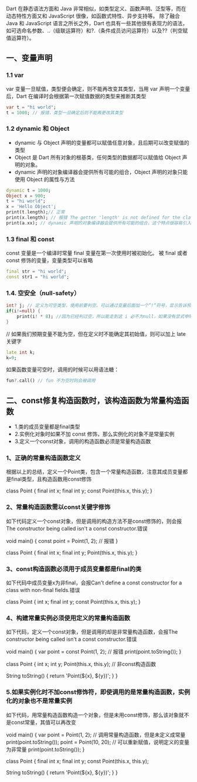 Dart 在静态语法方面和 Java 非常相似，如类型定义、函数声明、泛型等，而在动态特性方面又和 JavaScript 很像，如函数式特性、异步支持等。
除了融合 Java 和 JavaScript 语言之所长之外，Dart 也具有一些其他很有表现力的语法，如可选命名参数、..（级联运算符）和?.（条件成员访问运算符）以及??（判空赋值运算符）。

## 一、变量声明

### 1.1 var

var 变量一旦赋值，类型便会确定，则不能再改变其类型，当用 var 声明一个变量后，Dart 在编译时会根据第一次赋值数据的类型来推断其类型

```dart
var t = "hi world";
t = 1000; // 报错，类型一旦确定后则不能再更改其类型
```

### 1.2 dynamic 和 Object

- dynamic 与 Object 声明的变量都可以赋值任意对象，且后期可以改变赋值的类型
- Object 是 Dart 所有对象的根基类，任何类型的数据都可以赋值给 Object 声明的对象。
- dynamic 声明的对象编译器会提供所有可能的组合，Object 声明的对象只能使用 Object 的属性与方法

```dart
dynamic t = 1000;
Object x = 900;
t = "hi world";
x = 'Hello Object';
print(t.length);// 正常
print(x.length); // 报错 The getter 'length' is not defined for the class 'Object'
print(a.xx); // dynamic 声明的对象编译器会提供所有可能的组合，这个特点很容易引入一个运行时错误，a是字符串，没有"xx"属性，编译时不会报错，运行时会报错
```

### 1.3 final 和 const

const 变量是一个编译时常量
final 变量在第一次使用时被初始化。
被 final 或者 const 修饰的变量，变量类型可以省略
```dart
final str = "hi world";
const str1 = "hi world";
```
### 1.4. 空安全（null-safety）

```dart
int? j; // 定义为可空类型，使用前要判空。可以通过变量后面加一个”!“符号，显示告诉预处理器它已经不是null了
if(i!=null) {
    print(i! * 8); //因为已经判过空，所以能走到这 i 必不为null，如果没有显式申明，则 IDE 会报错
}
```

// 如果我们预期变量不能为空，但在定义时不能确定其初始值，则可以加上 late 关键字
```dart
late int k;
k=9;
```
如果函数变量可空时，调用的时候可以用语法糖：
```dart
fun?.call() // fun 不为空时则会被调用
```

## 二、const修复构造函数时，该构造函数为常量构造函数

- 1.类的成员变量都是final类型
- 2.实例化对象时如果不加 const 修饰，那么实例化的对象不是常量实例
- 3.定义一个const对象，调用的构造函数必须是常量构造函数

### 1、正确的常量构造函数定义

根据以上的总结，定义一个Point类，包含一个常量构造函数，注意其成员变量都是final类型，且构造函数用const修饰

class Point {
  final int x;
  final int y;
  const Point(this.x, this.y);
}
### 2、常量构造函数需以const关键字修饰
如下代码定义一个const对象，但是调用的构造方法不是const修饰的，则会报The constructor being called isn't a const constructor.错误

void main() {
  const point = Point(1, 2); // 报错
}
 
class Point {
  final int x;
  final int y;
  Point(this.x, this.y);
}
### 3、const构造函数必须用于成员变量都是final的类
如下代码中成员变量x为非final，会报Can't define a const constructor for a class with non-final fields.错误

class Point {
  int x;
  final int y;
  const Point(this.x, this.y);
}
 

### 4、构建常量实例必须使用定义的常量构造函数
如下代码，定义一个const对象，但是调用的却是非常量构造函数，会报The constructor being called isn't a const constructor.错误

void main() {
  var point = const Point(1, 2); // 报错
  print(point.toString());
}
 
class Point {
  int x;
  int y;
  Point(this.x, this.y); // 非const构造函数
  
  String toString() {
    return 'Point(${x}, ${y})';
  }
}
 

### 5.如果实例化时不加const修饰符，即使调用的是常量构造函数，实例化的对象也不是常量实例
如下代码，用常量构造函数构造一个对象，但是未用const修饰，那么该对象就不是const常量，其值可以再改变

void main() {
  var point = Point(1, 2); // 调用常量构造函数，但是未定义成常量
  print(point.toString());
  point = Point(10, 20); // 可以重新赋值，说明定义的变量为非常量
  print(point.toString());
}
 
class Point {
  final int x;
  final int y;
  const Point(this.x, this.y);
  
  String toString() {
    return 'Point(${x}, ${y})';
  }
}
